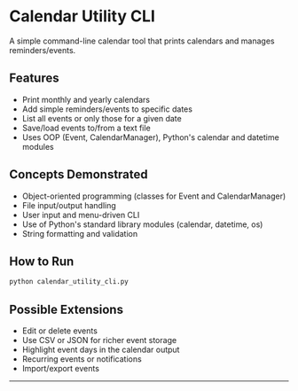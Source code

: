# Calendar Utility CLI

A simple command-line calendar tool that prints calendars and manages reminders/events.

## Features

- Print monthly and yearly calendars
- Add simple reminders/events to specific dates
- List all events or only those for a given date
- Save/load events to/from a text file
- Uses OOP (Event, CalendarManager), Python's calendar and datetime modules

## Concepts Demonstrated

- Object-oriented programming (classes for Event and CalendarManager)
- File input/output handling
- User input and menu-driven CLI
- Use of Python's standard library modules (calendar, datetime, os)
- String formatting and validation

## How to Run

```bash
python calendar_utility_cli.py
```

## Possible Extensions

- Edit or delete events
- Use CSV or JSON for richer event storage
- Highlight event days in the calendar output
- Recurring events or notifications
- Import/export events

---
